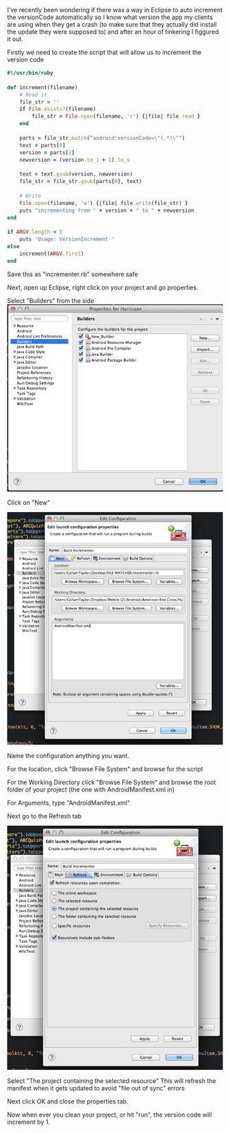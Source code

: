I've recently been wondering if there was a way in Eclipse to auto increment the versionCode automatically so I know what version the app my clients are using when they get a crash (to make sure that they actually did install the update they were supposed to) and after an hour of tinkering I figgured it out.

Firstly we need to create the script that will allow us to increment the version code

```ruby
#!/usr/bin/ruby

def increment(filename)
    # Read it
    file_str = ''
    if File.exists?(filename)
        file_str = File.open(filename, 'r') {|file| file.read }
    end 

    parts = file_str.match("android:versionCode=\"(.*)\"")
    text = parts[0]
    version = parts[1]
    newversion = (version.to_i + 1).to_s

    text = text.gsub(version, newversion)
    file_str = file_str.gsub(parts[0], text)

    # Write
    File.open(filename, 'w') {|file| file.write(file_str) }
    puts "incrementing from " + version + " to " + newversion
end

if ARGV.length < 1
    puts 'Usage: VersionIncrement '
else
    increment(ARGV.first)
end
```

Save this as "incrementer.rb" somewhere safe

Next, open up Eclipse, right click on your project and go properties.

Select "Builders" from the side
![](images/builderstep1.png)

Click on "New"

![](images/builderstep2.png)

Name the configuration anything you want.

For the location, click "Browse File System" and browse for the script

For the Working Directory click "Browse File System" and browse the root folder of your project (the one with AndroidManifest.xml in)

For Arguments, type "AndroidManifest.xml"

Next go to the Refresh tab

![](images/builderstep3.png)

Select "The project containing the selected resource" This will refresh the manifest when it gets updated to avoid "file out of sync" errors

Next click OK and close the properties tab.

Now when ever you clean your project, or hit "run", the version code will increment by 1.